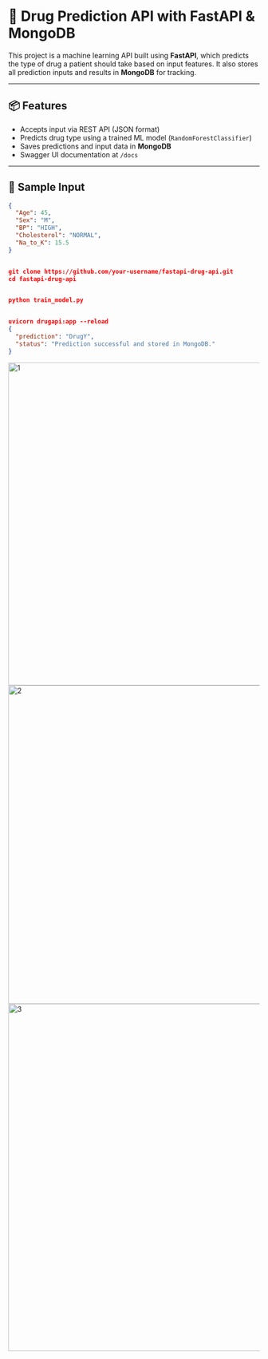 # 🚀 Drug Prediction API with FastAPI & MongoDB

This project is a machine learning API built using **FastAPI**, which predicts the type of drug a patient should take based on input features. It also stores all prediction inputs and results in **MongoDB** for tracking.

---

## 📦 Features

- Accepts input via REST API (JSON format)
- Predicts drug type using a trained ML model (`RandomForestClassifier`)
- Saves predictions and input data in **MongoDB**
- Swagger UI documentation at `/docs`

---

## 🧪 Sample Input

```json
{
  "Age": 45,
  "Sex": "M",
  "BP": "HIGH",
  "Cholesterol": "NORMAL",
  "Na_to_K": 15.5
}


git clone https://github.com/your-username/fastapi-drug-api.git
cd fastapi-drug-api


python train_model.py


uvicorn drugapi:app --reload
{
  "prediction": "DrugY",
  "status": "Prediction successful and stored in MongoDB."
}

```
<img width="1357" height="647" alt="1" src="https://github.com/user-attachments/assets/00d35f79-1a2a-4459-82c9-465a80c3128a" />
<img width="1256" height="638" alt="2" src="https://github.com/user-attachments/assets/0737b6f9-b3ca-43c7-bdc3-ca5c8ff399f1" />

<img width="1361" height="696" alt="3" src="https://github.com/user-attachments/assets/f8d4c52c-4e1a-48d9-9319-f0769c4ae430" />




```
